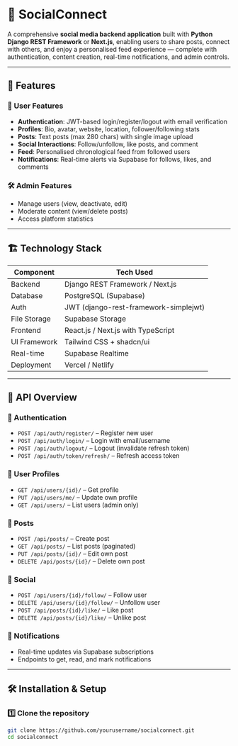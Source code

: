 # 📱 SocialConnect

A comprehensive **social media backend application** built with **Python Django REST Framework** or **Next.js**, enabling users to share posts, connect with others, and enjoy a personalised feed experience — complete with authentication, content creation, real-time notifications, and admin controls.

---

## 🚀 Features

### 👤 User Features
- **Authentication**: JWT-based login/register/logout with email verification
- **Profiles**: Bio, avatar, website, location, follower/following stats
- **Posts**: Text posts (max 280 chars) with single image upload
- **Social Interactions**: Follow/unfollow, like posts, and comment
- **Feed**: Personalised chronological feed from followed users
- **Notifications**: Real-time alerts via Supabase for follows, likes, and comments

### 🛠 Admin Features
- Manage users (view, deactivate, edit)
- Moderate content (view/delete posts)
- Access platform statistics

---

## 🏗 Technology Stack

| Component         | Tech Used |
|-------------------|-----------|
| Backend           | Django REST Framework / Next.js |
| Database          | PostgreSQL (Supabase) |
| Auth              | JWT (django-rest-framework-simplejwt) |
| File Storage      | Supabase Storage |
| Frontend          | React.js / Next.js with TypeScript |
| UI Framework      | Tailwind CSS + shadcn/ui |
| Real-time         | Supabase Realtime |
| Deployment        | Vercel / Netlify |

---

## 📡 API Overview

### 🔑 Authentication
- `POST /api/auth/register/` – Register new user
- `POST /api/auth/login/` – Login with email/username
- `POST /api/auth/logout/` – Logout (invalidate refresh token)
- `POST /api/auth/token/refresh/` – Refresh access token

### 👤 User Profiles
- `GET /api/users/{id}/` – Get profile
- `PUT /api/users/me/` – Update own profile
- `GET /api/users/` – List users (admin only)

### 📝 Posts
- `POST /api/posts/` – Create post
- `GET /api/posts/` – List posts (paginated)
- `PUT /api/posts/{id}/` – Edit own post
- `DELETE /api/posts/{id}/` – Delete own post

### 🤝 Social
- `POST /api/users/{id}/follow/` – Follow user
- `DELETE /api/users/{id}/follow/` – Unfollow user
- `POST /api/posts/{id}/like/` – Like post
- `DELETE /api/posts/{id}/like/` – Unlike post

### 🔔 Notifications
- Real-time updates via Supabase subscriptions
- Endpoints to get, read, and mark notifications

---

## 🛠 Installation & Setup

### 1️⃣ Clone the repository
```bash
git clone https://github.com/yourusername/socialconnect.git
cd socialconnect
